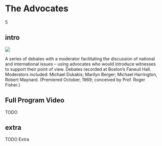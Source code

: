 # The Advocates

5

## intro

<img src='https://s3.amazonaws.com/openvault.wgbh.org/collections/advocates/advocates-400x225.jpg' class='pull-left'/>

A series of debates with a moderator facilitating the discussion of national 
and international issues – using advocates who would introduce witnesses to 
support their point of view. Debates recorded at Boston’s Faneuil Hall. 
Moderators included: Michael Dukakis; Marilyn Berger; Michael Harrington, 
Robert Maynard. (Premiered October, 1969; conceived by Prof. Roger Fisher.)

## Full Program Video

TODO


## extra

TODO Extra